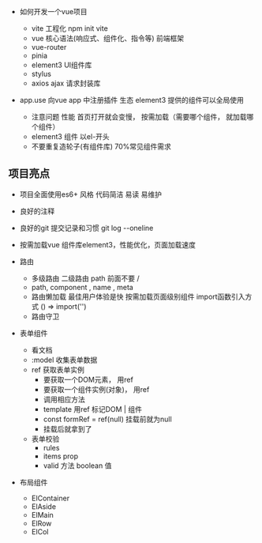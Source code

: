 - 如何开发一个vue项目
  - vite 工程化
    npm init vite 
  - vue 核心语法(响应式、组件化、指令等)
    前端框架
  - vue-router
  - pinia
  - element3  UI组件库
  - stylus
  - axios  ajax 请求封装库

- app.use
  向vue app 中注册插件  生态 
  element3 提供的组件可以全局使用
  - 注意问题  性能
    首页打开就会变慢， 按需加载（需要哪个组件， 就加载哪个组件）
  - element3 组件 以el-开头
  - 不要重复造轮子(有组件库)  70%常见组件需求

## 项目亮点
- 项目全面使用es6+ 风格
  代码简洁  易读  易维护
- 良好的注释
- 良好的git 提交记录和习惯 git log --oneline

- 按需加载vue 组件库element3，性能优化，页面加载速度
- 路由
  - 多级路由
    二级路由 path 前面不要 /
  - path, component , name , meta 
  - 路由懒加载
    最佳用户体验是快
    按需加载页面级别组件 import函数引入方式 () => import('') 
  - 路由守卫
- 表单组件
  - 看文档
  - :model 收集表单数据 
  - ref 获取表单实例
    - 要获取一个DOM元素， 用ref
    - 要获取一个组件实例(对象)， 用ref
    - 调用相应方法
    - template 用ref 标记DOM | 组件
    - const formRef = ref(null)  挂载前就为null
    - 挂载后就拿到了
  - 表单校验
    - rules
    - items prop
    - valid 方法  boolean 值
- 布局组件 
  - ElContainer
  - ElAside
  - ElMain
  - ElRow
  - ElCol 

